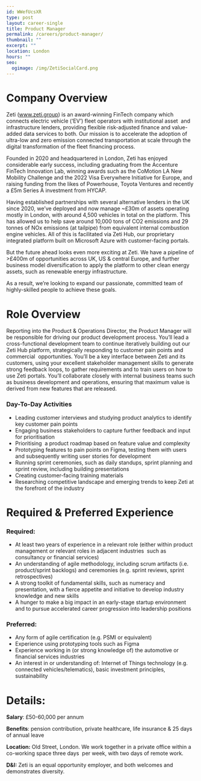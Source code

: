 ```yaml
---
id: WWefUcsXR
type: post
layout: career-single
title: Product Manager
permalink: /careers/product-manager/
thumbnail: ""
excerpt: ""
location: London
hours: ""
seo:
  ogimage: /img/ZetiSocialCard.png
---
```

# Company Overview

Zeti (www.zeti.group) is an award-winning FinTech company which connects electric vehicle (‘EV’) fleet operators with institutional asset  and infrastructure lenders, providing flexible risk-adjusted finance and value-added data services to both. Our mission is to accelerate the adoption of ultra-low and zero emission connected transportation at scale through the digital transformation of the fleet financing process.

Founded in 2020 and headquartered in London, Zeti has enjoyed considerable early success, including graduating from the Accenture FinTech Innovation Lab, winning awards such as the CoMotion LA New Mobility Challenge and the 2022 Visa Everywhere Initiative for Europe, and raising funding from the likes of Powerhouse, Toyota Ventures and recently a £5m Series A investment from HYCAP.

Having established partnerships with several alternative lenders in the UK since 2020, we’ve deployed and now manage ~£30m of assets operating mostly in London, with around 4,500 vehicles in total on the platform. This has allowed us to help save around 10,000 tons of CO2 emissions and 29 tonnes of NOx emissions (at tailpipe) from equivalent internal combustion engine vehicles. All of this is facilitated via Zeti Hub, our proprietary integrated platform built on Microsoft Azure with customer-facing portals.

But the future ahead looks even more exciting at Zeti. We have a pipeline of >£400m of opportunities across UK, US & central Europe, and further business model diversification to apply the platform to other clean energy assets, such as renewable energy infrastructure. 

As a result, we’re looking to expand our passionate, committed team of  highly-skilled people to achieve these goals.



# R﻿ole Overview

Reporting into the Product & Operations Director, the Product Manager will be responsible for driving our product development process. You’ll lead a cross-functional development team to continue iteratively building out our Zeti Hub platform, strategically responding to customer pain points and commercial  opportunities. You’ll be a key interface between Zeti and its customers, using your excellent stakeholder management skills to generate strong feedback loops, to gather requirements and to train users on how to use Zeti portals. You’ll collaborate closely with internal business teams such as business development and operations, ensuring that maximum value is derived from new features that are released. 



### D﻿ay-To-Day Activities

* Leading customer interviews and studying product analytics to identify key customer pain points 
* Engaging business stakeholders to capture further feedback and input for prioritisation
* Prioritising  a product roadmap based on feature value and complexity
* Prototyping features to pain points on Figma, testing them with users and subsequently writing user stories for development
* Running sprint ceremonies, such as daily standups, sprint planning and sprint review, including building presentations
* Creating customer-facing training materials 
* Researching competitive landscape and emerging trends to keep Zeti at the forefront of the industry 

# Required & Preferred Experience

### Required:

* At least two years of experience in a relevant role (either within product management or relevant roles in adjacent industries  such as consultancy or financial services)
* An understanding of agile methodology, including scrum artifacts (i.e. product/sprint backlogs) and ceremonies (e.g. sprint reviews, sprint retrospectives)
* A strong toolkit of fundamental skills, such as numeracy and presentation, with a fierce appetite and initiative to develop industry knowledge and new skills
* A hunger to make a big impact in an early-stage startup environment and to pursue accelerated career progression into leadership positions

### Preferred:

* Any form of agile certification (e.g. PSMI or equivalent)
* Experience using prototyping tools such as Figma
* Experience working in (or strong knowledge of) the automotive or financial services industries
* An interest in or understanding of: Internet of Things technology (e.g. connected vehicles/telematics), basic investment principles, sustainability



# Details:

**Salary**: £50-60,000 per annum

**Benefits**: pension contribution, private healthcare, life insurance & 25 days of annual leave

**Location:** Old Street, London. We work together in a private office within a co-working space three days  per week, with two days of remote work.

**D&I:** Zeti is an equal opportunity employer, and both welcomes and demonstrates diversity.